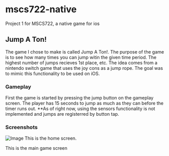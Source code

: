 # mscs722-native
Project 1 for MSCS722, a native game for ios

## Jump A Ton!
The game I chose to make is called Jump A Ton!. The purpose of the game is to see how many times you can jump 
witin the given time period. The highest number of jumps recieves 1st place, etc. The idea comes from a nintendo switch game that uses
the joy cons as a jump rope. The goal was to mimic this functionality to be used on iOS. 

### Gameplay
First the game is started by pressing the jump button on the gameplay screen. The player has 15 seconds to 
jump as much as they can before the timer runs out. 
**As of right now, using the sensors functionality is not implemented and jumps are registerred by button tap.

### Screenshots
![Image]()
This is the home screen.

This is the main game screen
